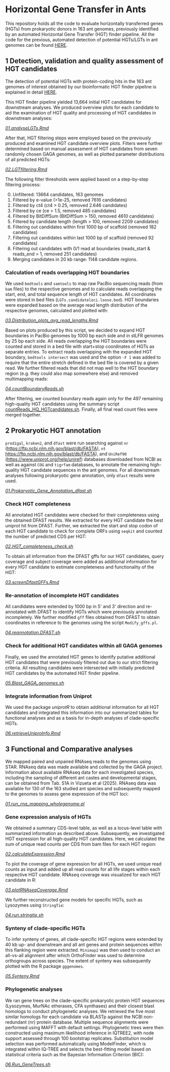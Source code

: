 # Horizontal Gene Transfer in Ants

This repository holds all the code to evaluate horizontally transferred genes (HGTs) from prokaryotic donors in 163 ant genomes, previously identified by an automated Horizontal Gene Transfer (HGT) finder pipeline. All the code for the previous, automated detection of potential HGTs/LGTs in ant genomes can be found [HERE](https://github.com/dinhe878/GAGA-Metagenome-LGT).


## 1 Detection, validation and quality assessment of HGT candidates
The detection of potential HGTs with protein-coding hits in the 163 ant genomes of interest obtained by our bioinformatic HGT finder pipeline is explained in detail [HERE](https://github.com/dinhe878/GAGA-Metagenome-LGT).

This HGT finder pipeline yielded 13,664 initial HGT candidates for downstream analyses. We produced overview plots for each candidate to aid the examination of HGT quality and processing of HGT candidates in downstream analyses:

[*01.analyseLGTs.Rmd*](01_HGT_detection_and_validation/01.analyseLGTs.Rmd)


After that, HGT filtering steps were employed based on the previously produced and examined HGT candidate overview plots. Filters were further determined based on manual assessment of HGT candidates from seven randomly chosen GAGA genomes, as well as plotted parameter distributions of all predicted HGTs:

[*02.LGTfiltering.Rmd*](01_HGT_detection_and_validation/02.LGTfiltering.Rmd)

The following filter thresholds were applied based on a step-by-step filtering process:

0) Unfiltered: 13664 candidates, 163 genomes
1) Filtered by e-value (>1e-25, removed 7616 candidates)
2) Filtered by ct4 (ct4 > 0.25, removed 2.646 candidates)
3) Filtered by ce (ce > 1.5, removed 485 candidates)
4) Filtered by BitDiffSum (BitDiffSum > 150, removed 4610 candidates)
5) Filtered by candidate length (length > 100, removed 2209 candidates)
6) Filtering out candidates within first 1000 bp of scaffold (removed 182 candidates)
7) Filtering out candidates within last 1000 bp of scaffold (removed 92 candidates)
8) Filtering out candidates with 0/1 read at boundaries (reads_start & reads_end > 1, removed 251 candidates)
9) Merging candidates in 20 kb range: 1148 candidate regions.


### Calculation of reads overlapping HGT boundaries

We used `bedtools` and `samtools` to map raw PacBio sequencing reads (from `bam` files) to the respective genomes and to calculate reads overlapping the start, end, and total sequence length of HGT candidates. All coordinates were stored in bed files (`LGTs.candidateloci.loose.bed`). HGT boundaries were expanded based on the average read length distribution of the respective genomes, calculated and plotted with:

[*03.Distribution_plots_avg_read_lengths.Rmd*](01_HGT_detection_and_validation/03.Distribution_plots_avg_read_lengths.Rmd)


Based on plots produced by this script, we decided to expand HGT boundaries in PacBio genomes by 1000 bp each side and in stLFR genomes by 25 bp each side. All reads overlapping the HGT boundaries were counted and stored in a bed file with start+stop coordinates of HGTs as separate entries. To extract reads overlapping with the expanded HGT boundary, `bedtools intersect` was used and the option `-F 1` was added to require that the entire stretch defined in the bed file is covered by a given read. We further filtered reads that did not map well to the HGT boundary region (e.g. they could also map somewhere else) and removed multimapping reads:

[*04.countBoundaryReads.sh*](01_HGT_detection_and_validation/04.countBoundaryReads.sh)

After filtering, we counted boundary reads again only for the 497 remaining high-quality HGT candidates using the summary script [countReads_HQ_HGTcandidates.sh](01_HGT_detection_and_validation/countReads_HQ_HGTcandidates.sh). Finally, all final read count files were merged together.

## 2 Prokaryotic HGT annotation 
`prodigal`, `kraken2`, and `dfast` were run searching against `nr` (https://ftp.ncbi.nlm.nih.gov/blast/db/FASTA), `nt` https://ftp.ncbi.nlm.nih.gov/blast/db/FASTA), and `UniRef90` (https://www.uniprot.org/help/uniref) databases downloaded from NCBI as well as against `COG` and `tigrfam` databases, to annotate the remaining high-quality HGT candidate sequences in the ant genomes. For all downstream analyses following prokaryotic gene annotation, only `dfast` results were used.

[*01.Prokaryotic_Gene_Annotation_dfast.sh*](02_Prokaryotic_gene_annotation/01.Prokaryotic_Gene_Annotation_dfast.sh)

### Check HGT completeness
All annotated HGT candidates were checked for their completeness using the obtained DFAST results. We extracted for every HGT candidate the best uniprot hit from DFAST. Further, we extracted the start and stop codon of each HGT candidate to check for complete ORFs using `seqkit` and counted the number of predicted CDS per HGT:

[*02.HGT_completeness_check.sh*](02_Prokaryotic_gene_annotation/02.HGT_completeness_check.sh)

To obtain all information from the DFAST gffs for our HGT candidates, query coverage and subject coverage were added as additional information for every HGT candidate to estimate completeness and functionality of the HGT:

[*03.screenDfastGFFs.Rmd*](02_Prokaryotic_gene_annotation/03.screenDfastGFFs.Rmd)

### Re-annotation of incomplete HGT candidates
All candidates were extended by 1000 bp in 5' and 3' direction and re-annotated with DFAST to identify HGTs which were previously annotated incompletely. We further modified `gff` files obtained from DFAST to obtain coordinates in reference to the genomes using the script `Modify_gffs.pl`.

[*04.reannotation.DFAST.sh*](02_Prokaryotic_gene_annotation/04.reannotation.DFAST.sh)

### Check for additional HGT candidates within all GAGA genomes
Finally, we used the annotated HGT genes to identify putative additional HGT candidates that were previously filtered out due to our strict filtering criteria. All resulting candidates were intersected with initially predicted HGT candidates by the automated HGT finder pipeline.

[*05.Blast_GAGA_genomes.sh*](02_Prokaryotic_gene_annotation/05.Blast_GAGA_genomes.sh)


### Integrate information from Uniprot
We used the package *uniprotR* to obtain additional information for all HGT candidates and integrated this information into our summarized tables for functional analyses and as a basis for in-depth analyses of clade-specific HGTs.

[*06.retrieveUniproInfo.Rmd*](02_Prokaryotic_gene_annotation/06.retrieveUniproInfo.Rmd)



## 3 Functional and Comparative analyses
We mapped paired and unpaired RNAseq reads to the genomes using STAR. RNAseq data was made available and collected by the GAGA project. Information about available RNAseq data for each investigated species, including the sampling of different ant castes and developmental stages, can be obtained from Tab. S1A in Vizueta et al (2025). RNAseq data was available for 130 of the 163 studied ant species and subsequently mapped to the genomes to assess gene expression of the HGT loci: 

[*01.run_rna_mapping_wholegenome.pl*](03_Functional_Comparative_analyses/01.run_rna_mapping_wholegenome.pl)

### Gene expression analysis of HGTs
We obtained a summary CDS-level table, as well as a locus-level table with summarized information as described above. Subsequently, we investigated HGT expression for all high-quality HGT candidates. Here, we calculated the sum of unique read counts per CDS from bam files for each HGT region:

[*02.calculateExpression.Rmd*](03_Functional_Comparative_analyses/02.calculateExpression.Rmd)

To plot the coverage of gene expression for all HGTs, we used unique read counts as input and added up all read counts for all life stages within each respective HGT candidate. RNAseq coverage was visualized for each HGT candidate in R:

[*03.plotRNAseqCoverage.Rmd*](03_Functional_Comparative_analyses/03.plotRNAseqCoverage.Rmd)

We further reconstructed gene models for specific HGTs, such as Lysozymes using `StringTie`:

[*04.run.stringtie.sh*](03_Functional_Comparative_analyses/04.run.stringtie.sh)


### Synteny of clade-specific HGTs
To infer synteny of genes, all clade-specific HGT regions were extended by 40 kb up- and downstream and all ant genes and protein sequences within this flanking region were extracted. `Minimap2` was then used to conduct an all-vs-all alignment after which OrthoFinder was used to determine orthogroups across species. The extent of synteny was subsequently plotted with the R package `gggenomes`.

[*05.Synteny.Rmd*](03_Functional_Comparative_analyses/05.Synteny.Rmd)


### Phylogenetic analyses
We ran gene trees on the clade-specific prokaryotic protein HGT sequences (Lysozymes, MurNAc etherases, CFA synthases) and their closest blast homologs to conduct phylogenetic analyses. We retrieved the five most similar homologs for each candidate via BLASTp against the NCBI non-redundant (nr) protein database. Multiple sequence alignments were performed using MAFFT with default settings. Phylogenetic trees were then constructed using maximum likelihood inference in IQTREE2, with node support assessed through 100 bootstrap replicates. Substitution model selection was performed automatically using ModelFinder, which is integrated within IQ-TREE and selects the best-fitting model based on statistical criteria such as the Bayesian Information Criterion (BIC):

[*06.Run_GeneTrees.sh*](03_Functional_Comparative_analyses/06.Run_GeneTrees.sh)